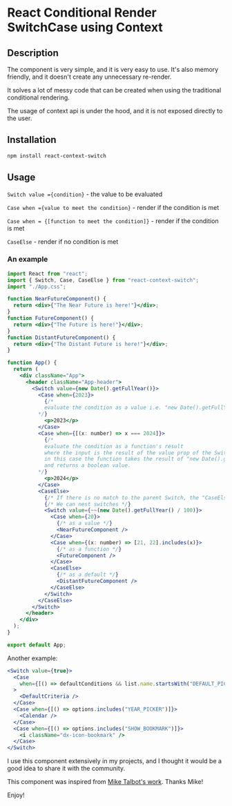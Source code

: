 # React Conditional Render SwitchCase using Context

## Description

The component is very simple, and it is very easy to use.
It's also memory friendly, and it doesn't create any unnecessary re-render.

It solves a lot of messy code that can be created when using the traditional conditional rendering.

The usage of context api is under the hood, and it is not exposed directly to the user.

## Installation

```bash
npm install react-context-switch
```

## Usage

`Switch value ={condition}` - the value to be evaluated

`Case when ={value to meet the condition}` - render if the condition is met

`Case when = {[function to meet the condition]}` - render if the condition is met

`CaseElse` - render if no condition is met

### An example

```jsx
import React from "react";
import { Switch, Case, CaseElse } from "react-context-switch";
import "./App.css";

function NearFutureComponent() {
  return <div>{"The Near Future is here!"}</div>;
}
function FutureComponent() {
  return <div>{"The Future is here!"}</div>;
}
function DistantFutureComponent() {
  return <div>{"The Distant Future is here!"}</div>;
}

function App() {
  return (
    <div className="App">
      <header className="App-header">
        <Switch value={new Date().getFullYear()}>
          <Case when={2023}>
            {/* 
            evaluate the condition as a value i.e. "new Date().getFullYear() === 2021"
          */}
            <p>2023</p>
          </Case>
          <Case when={[(x: number) => x === 2024]}>
            {/*
            evaluate the condition as a function's result 
            where the input is the result of the value prop of the Switch parent component.
            in this case the function takes the result of "new Date().getFullYear()" as input
            and returns a boolean value.
          */}
            <p>2024</p>
          </Case>
          <CaseElse>
            {/* If there is no match to the parent Switch, the "CaseElse" block is rendered */}
            {/* We can nest switches */}
            <Switch value={~~(new Date().getFullYear() / 100)}>
              <Case when={20}>
                {/* as a value */}
                <NearFutureComponent />
              </Case>
              <Case when={(x: number) => [21, 22].includes(x)}>
                {/* as a function */}
                <FutureComponent />
              </Case>
              <CaseElse>
                {/* as a default */}
                <DistantFutureComponent />
              </CaseElse>
            </Switch>
          </CaseElse>
        </Switch>
      </header>
    </div>
  );
}

export default App;
```

Another example:

```jsx
<Switch value={true}>
  <Case
    when={[() => defaultConditions && list.name.startsWith("DEFAULT_PICKER")]}
  >
    <DefaultCriteria />
  </Case>
  <Case when={[() => options.includes("YEAR_PICKER")]}>
    <Calendar />
  </Case>
  <Case when={[() => options.includes("SHOW_BOOKMARK")]}>
    <i className="dx-icon-bookmark" />
  </Case>
</Switch>
```

I use this component extensively in my projects, and I thought it would be a good idea to share it with the community.

This component was inspired from [Mike Talbot's work](https://github.com/miketalbot). Thanks Mike!

Enjoy!
